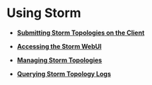 # Using Storm<a name="EN-US_TOPIC_0125376056"></a>

-   **[Submitting Storm Topologies on the Client](submitting-storm-topologies-on-the-client.md)**  

-   **[Accessing the Storm WebUI](accessing-the-storm-webui.md)**  

-   **[Managing Storm Topologies](managing-storm-topologies.md)**  

-   **[Querying Storm Topology Logs](querying-storm-topology-logs.md)**  


